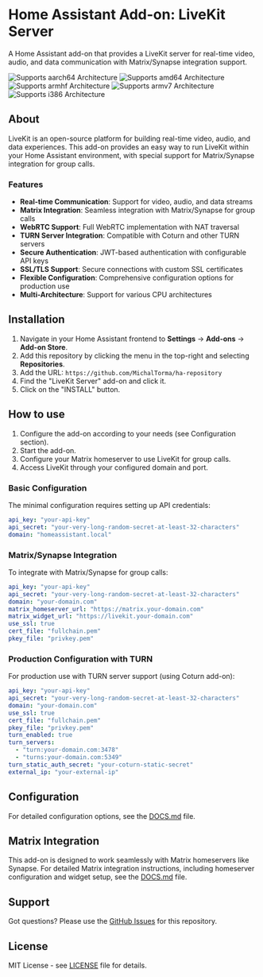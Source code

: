 # Home Assistant Add-on: LiveKit Server

A Home Assistant add-on that provides a LiveKit server for real-time video, audio, and data communication with Matrix/Synapse integration support.

![Supports aarch64 Architecture][aarch64-shield]
![Supports amd64 Architecture][amd64-shield]
![Supports armhf Architecture][armhf-shield]
![Supports armv7 Architecture][armv7-shield]
![Supports i386 Architecture][i386-shield]

## About

LiveKit is an open-source platform for building real-time video, audio, and data experiences. This add-on provides an easy way to run LiveKit within your Home Assistant environment, with special support for Matrix/Synapse integration for group calls.

### Features

- **Real-time Communication**: Support for video, audio, and data streams
- **Matrix Integration**: Seamless integration with Matrix/Synapse for group calls
- **WebRTC Support**: Full WebRTC implementation with NAT traversal
- **TURN Server Integration**: Compatible with Coturn and other TURN servers
- **Secure Authentication**: JWT-based authentication with configurable API keys
- **SSL/TLS Support**: Secure connections with custom SSL certificates
- **Flexible Configuration**: Comprehensive configuration options for production use
- **Multi-Architecture**: Support for various CPU architectures

## Installation

1. Navigate in your Home Assistant frontend to **Settings** → **Add-ons** → **Add-on Store**.
2. Add this repository by clicking the menu in the top-right and selecting **Repositories**.
3. Add the URL: `https://github.com/MichalTorma/ha-repository`
4. Find the "LiveKit Server" add-on and click it.
5. Click on the "INSTALL" button.

## How to use

1. Configure the add-on according to your needs (see Configuration section).
2. Start the add-on.
3. Configure your Matrix homeserver to use LiveKit for group calls.
4. Access LiveKit through your configured domain and port.

### Basic Configuration

The minimal configuration requires setting up API credentials:

```yaml
api_key: "your-api-key"
api_secret: "your-very-long-random-secret-at-least-32-characters"
domain: "homeassistant.local"
```

### Matrix/Synapse Integration

To integrate with Matrix/Synapse for group calls:

```yaml
api_key: "your-api-key"
api_secret: "your-very-long-random-secret-at-least-32-characters"
domain: "your-domain.com"
matrix_homeserver_url: "https://matrix.your-domain.com"
matrix_widget_url: "https://livekit.your-domain.com"
use_ssl: true
cert_file: "fullchain.pem"
pkey_file: "privkey.pem"
```

### Production Configuration with TURN

For production use with TURN server support (using Coturn add-on):

```yaml
api_key: "your-api-key"
api_secret: "your-very-long-random-secret-at-least-32-characters"
domain: "your-domain.com"
use_ssl: true
cert_file: "fullchain.pem"
pkey_file: "privkey.pem"
turn_enabled: true
turn_servers:
  - "turn:your-domain.com:3478"
  - "turns:your-domain.com:5349"
turn_static_auth_secret: "your-coturn-static-secret"
external_ip: "your-external-ip"
```

## Configuration

For detailed configuration options, see the [DOCS.md](DOCS.md) file.

## Matrix Integration

This add-on is designed to work seamlessly with Matrix homeservers like Synapse. For detailed Matrix integration instructions, including homeserver configuration and widget setup, see the [DOCS.md](DOCS.md) file.

## Support

Got questions? Please use the [GitHub Issues][issues] for this repository.

## License

MIT License - see [LICENSE] file for details.

[aarch64-shield]: https://img.shields.io/badge/aarch64-yes-green.svg
[amd64-shield]: https://img.shields.io/badge/amd64-yes-green.svg
[armhf-shield]: https://img.shields.io/badge/armhf-yes-green.svg
[armv7-shield]: https://img.shields.io/badge/armv7-yes-green.svg
[i386-shield]: https://img.shields.io/badge/i386-yes-green.svg
[issues]: https://github.com/MichalTorma/ha-livekit/issues
[LICENSE]: https://github.com/MichalTorma/ha-livekit/blob/main/LICENSE